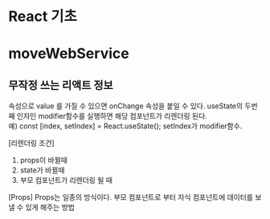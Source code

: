 # React 기초
# moveWebService

## 무작정 쓰는 리액트 정보

속성으로 value 를 가질 수 있으면 onChange 속성을 붙일 수 있다.
useState의 두번째 인자인 modifier함수를 실행하면 해당 컴포넌트가 리렌더링 된다.  
예) const [index, setIndex] = React.useState();
setIndex가 modifier함수.

[리렌더링 조건]
1) props이 바뀔때
2) state가 바뀔때
3) 부모 컴포넌트가 리렌더링 될 때

[Props]
Props는 일종의 방식이다.
부모 컴포넌트로 부터 자식 컴포넌트에 데이터를 보낼 수 있게 해주는 방법
